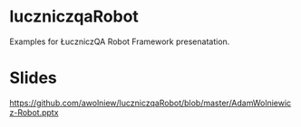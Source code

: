 # luczniczqaRobot
Examples for ŁuczniczQA Robot Framework presenatation.

# Slides
https://github.com/awolniew/luczniczqaRobot/blob/master/AdamWolniewicz-Robot.pptx
